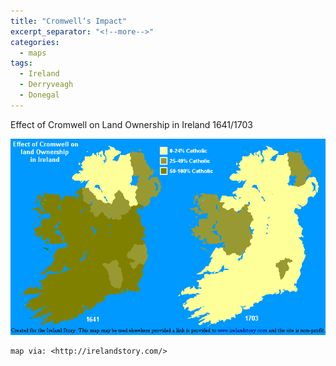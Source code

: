 ```yaml
---
title: "Cromwell‘s Impact"
excerpt_separator: "<!--more-->"
categories:
  - maps
tags:
  - Ireland
  - Derryveagh
  - Donegal
---
```


Effect of Cromwell on Land Ownership in Ireland 1641/1703
<!--more-->
![Mapping Ireland's shift towards Catholicism](/images/maps/ireland_cromwell01.gif "map from Ireland Story")



```
map via: <http://irelandstory.com/>
```
